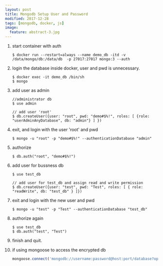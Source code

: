 ```yaml
---
layout: post
title: Mongodb Setup User and Password
modified: 2017-12-28
tags: [mongodb, docker, js]
image:
  feature: abstract-3.jpg
---
```


1. start container with auth

    ```console
    $ docker run --restart=always --name demo_db -itd -v /data/mongo/db:/data/db  -p 27017:27017 mongo:3 --auth
    ```

2. login the database inside docker, user and pwd is unnecessary.

    ```console
    $ docker exec -it demo_db /bin/sh
    $ mongo
    ```

3. add user as admin

    ```console
    //administrator db
    $ use admin
    
    // add user 'root'
    $ db.createUser({user: "root", pwd: "demo#$%!", roles: [ {role: "userAdminAnyDatabase", db: "admin"} ] })
    ```

4. exit, and login with the user 'root' and pwd

    ```console
    $ mongo -u "root" -p "demo#$%!" --authenticationDatabase "admin"
    ```

5. authorize

    ```console
    $ db.auth("root", "demo#$%!")
    ```

6. add user for bussness db

    ```console
    $ use test_db

    // add user for test_db and assign read and write permission
    $ db.createUser({user: "test", pwd: "Test", roles: [ { role: "readWrite", db: "test_db" } ]})
    ```

7. exit and login with the new user and pwd

    ```console
    $ mongo -u "test" -p "Test" --authenticationDatabase "test_db"
    ```

8. authorize again

    ```console
    $ use test_db
    $ db.auth("test", "Test")
    ```

9. finish and quit.


10. if using mongoose to access the encrypted db

    ```js
    mongoose.connect('mongodb://username:password@host:port/database?options...');
    ```

